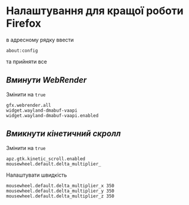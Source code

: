 # Налаштування для кращої роботи Firefox

в адресному рядку ввести
``` 
about:config
```
та прийняти все

## _Вминути WebRender_
Змінити на `true`
``` 
gfx.webrender.all
widget.wayland-dmabuf-vaapi
widget.wayland-dmabuf-vaapi.enabled
``` 
## _Вмикнути кінетичний скролл_
Змінити на `true`
``` 
apz.gtk.kinetic_scroll.enabled
mousewheel.default.delta_multiplier_
``` 
Налаштувати швидкість
``` 
mousewheel.default.delta_multiplier_x 350
mousewheel.default.delta_multiplier_y 350
mousewheel.default.delta_multiplier_z 350
``` 

